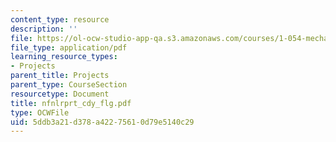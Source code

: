 ```yaml
---
content_type: resource
description: ''
file: https://ol-ocw-studio-app-qa.s3.amazonaws.com/courses/1-054-mechanics-and-design-of-concrete-structures-spring-2004/5ddb3a21d378a42275610d79e5140c29_nfnlrprt_cdy_flg.pdf
file_type: application/pdf
learning_resource_types:
- Projects
parent_title: Projects
parent_type: CourseSection
resourcetype: Document
title: nfnlrprt_cdy_flg.pdf
type: OCWFile
uid: 5ddb3a21-d378-a422-7561-0d79e5140c29
---
```

